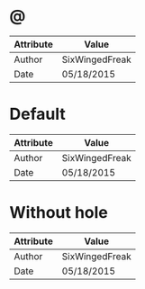 # @
| Attribute | Value |
| ---  | ---     |
| Author | SixWingedFreak |
| Date | 05/18/2015 |
# Default
| Attribute | Value |
| ---  | ---     |
| Author | SixWingedFreak |
| Date | 05/18/2015 |
# Without hole
| Attribute | Value |
| ---  | ---     |
| Author | SixWingedFreak |
| Date | 05/18/2015 |
